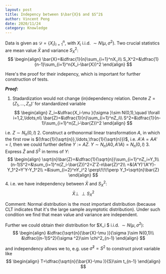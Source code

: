 ```yaml
---
layout: post
title: Indepency between $\bar{X}$ and $S^2$
author: Vincent Peng
date: 2020/11/24
category: Knowledge
---
```



Data is given as $\mathcal{D}=\{X_i\}_{i=1}^n$, with $X_i$ i.i.d. $\sim N(\mu ,\sigma ^2)$. Two crucial statistics are mean value $\bar{X}$ and variance $S^2_X$:
$$
\begin{align}
    \bar{X}=&\dfrac{1}{n}\sum_{i=1}^nX_i\\
    S_X^2=&\dfrac{1}{n-1}\sum_{i=1}^n(X_i-\bar{X})^2
\end{align}
$$ 

Here's the proof for their indepency, which is important for further construction of tests. 

***Proof:***

1. Stadardization would not change (in)dependency relation. Denote $Z=(Z_1,\ldots,Z_n)'$ for standardized variable
$$
\begin{align}
    Z_i=&\dfrac{X_i-\mu }{\sigma }\sim N(0,1),\quad \forall i=1,2,\ldots,n\\
    \bar{Z}=&\dfrac{1}{n}\sum_{i=1}^nZ_i\\
    S^2=&\dfrac{1}{n-1}\sum_{i=1}^n(Z_i-\bar{Z})^2
\end{align}
$$ 

i.e. $Z\sim N_n(0,I)$
2. Construct a orthonormal linear transformation $A$, in which the first row is $(\frac{1}{\sqrt{n}},\ldots,\frac{1}{\sqrt{n}})$, i.e. $A'A=AA'=I$, then we could further define $Y:=AZ$. $Y\sim N_n(A0,A'IA)=N_n(0,I)$
3. Express $\bar{Z}$ and $S^2$ in terms of $Y$:
$$
\begin{align}
    \sqrt{n}\bar{Z}=&\dfrac{1}{\sqrt{n}}\sum_{i=1}^nZ_i=Y_1\\
    (n-1)S^2=&\sum_{i=1}^n(Z_i-\bar{Z})^2=Z'Z-n\bar{Z}^2\\
    =&(A'Y)'(A'Y)-Y_1^2=Y'Y-Y_1^2\\
    =&\sum_{i=2}^nY_i^2 \perp\!\!\!\perp Y_1=\sqrt{n}\bar{Z}
\end{align}
$$ 
4. i.e. we have independency between $\bar{X}$ and $S_X^2$:
$$\bar{X}\perp\!\!\!\perp S_X^2$$



Comment: Normal distribution is the most important distribution (because CLT indicates that it's the large sample asymptotic distribution). Under such condition we find that mean value and variance are independent. 

Further we could obtain their distribution for $X_i $ i.i.d. $\sim N(\mu ,\sigma ^2)$:
$$
\begin{align}
    &\dfrac{\sqrt{n}(\bar{X}-\mu )}{\sigma }\sim N(0,1)\\
    &\dfrac{(n-1)S^2}{\sigma ^2}\sim \chi^2_{n-1}
\end{align}
$$ 

and independency allows we to, e.g. use $\hat{\sigma }^2=S^2$ to construct pivot variable like
$$
\begin{align}
    T=\dfrac{\sqrt{n}(\bar{X}-\mu )}{S}\sim t_{n-1}
\end{align}
$$  